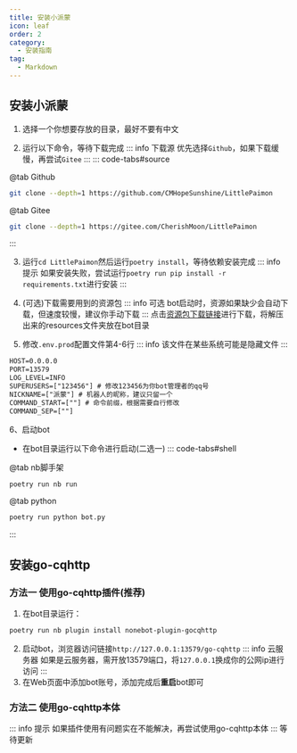```yaml
---
title: 安装小派蒙
icon: leaf
order: 2
category:
  - 安装指南
tag:
  - Markdown
---
```


## 安装小派蒙

1. 选择一个你想要存放的目录，最好不要有中文

2. 运行以下命令，等待下载完成
::: info 下载源
优先选择`Github`，如果下载缓慢，再尝试`Gitee`
:::
::: code-tabs#source

@tab Github
```bash
git clone --depth=1 https://github.com/CMHopeSunshine/LittlePaimon
```

@tab Gitee
```bash
git clone --depth=1 https://gitee.com/CherishMoon/LittlePaimon
```

:::

3. 运行`cd LittlePaimon`然后运行`poetry install`，等待依赖安装完成
::: info 提示
如果安装失败，尝试运行`poetry run pip install -r requirements.txt`进行安装
:::
4. (可选)下载需要用到的资源包
::: info 可选
bot启动时，资源如果缺少会自动下载，但速度较慢，建议你手动下载
:::
点击[资源包下载链接](https://cowtransfer.com/s/010d73b4ad054f)进行下载，将解压出来的resources文件夹放在bot目录

5. 修改`.env.prod`配置文件第4-6行
::: info 该文件在某些系统可能是隐藏文件
:::
```txt {4-6}
HOST=0.0.0.0
PORT=13579
LOG_LEVEL=INFO
SUPERUSERS=["123456"] # 修改123456为你bot管理者的qq号
NICKNAME=["派蒙"] # 机器人的昵称，建议只留一个
COMMAND_START=[""] # 命令前缀，根据需要自行修改
COMMAND_SEP=[""]
```
6、启动bot
- 在bot目录运行以下命令进行启动(二选一)
::: code-tabs#shell

@tab nb脚手架
```bash
poetry run nb run
```

@tab python
```bash
poetry run python bot.py
```

:::

## 安装go-cqhttp
### 方法一  使用go-cqhttp插件(推荐)

1. 在bot目录运行：
```bash
poetry run nb plugin install nonebot-plugin-gocqhttp
```
2. 启动bot，浏览器访问链接`http://127.0.0.1:13579/go-cqhttp`
::: info 云服务器
如果是云服务器，需开放13579端口，将`127.0.0.1`换成你的公网ip进行访问
:::
3. 在Web页面中添加bot账号，添加完成后**重启**bot即可
### 方法二 使用go-cqhttp本体
::: info 提示
如果插件使用有问题实在不能解决，再尝试使用go-cqhttp本体
:::
等待更新
